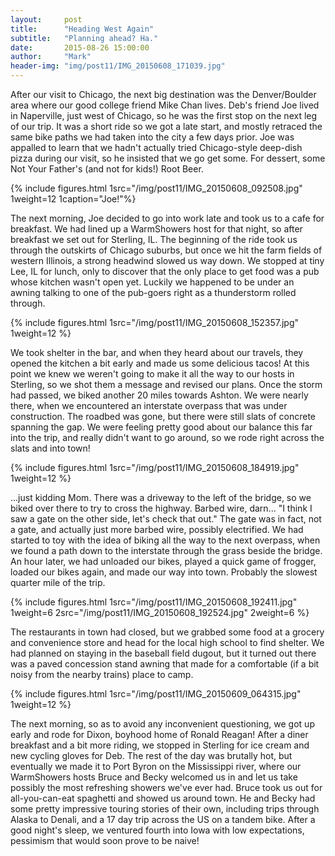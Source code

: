 ```yaml
---
layout:     post
title:      "Heading West Again"
subtitle:   "Planning ahead? Ha."
date:       2015-08-26 15:00:00
author:     "Mark"
header-img: "img/post11/IMG_20150608_171039.jpg"
---
```


After our visit to Chicago, the next big destination was the Denver/Boulder area where our good college friend Mike Chan lives. Deb's friend Joe lived in Naperville, just west of Chicago, so he was the first stop on the next leg of our trip. It was a short ride so we got a late start, and mostly retraced the same bike paths we had taken into the city a few days prior. Joe was appalled to learn that we hadn't actually tried Chicago-style deep-dish pizza during our visit, so he insisted that we go get some. For dessert, some Not Your Father's (and not for kids!) Root Beer.

{% include figures.html 1src="/img/post11/IMG_20150608_092508.jpg" 1weight=12 1caption="Joe!"%}

The next morning, Joe decided to go into work late and took us to a cafe for breakfast. We had lined up a WarmShowers host for that night, so after breakfast we set out for Sterling, IL. The beginning of the ride took us through the outskirts of Chicago suburbs, but once we hit the farm fields of western Illinois, a strong headwind slowed us way down. We stopped at tiny Lee, IL for lunch, only to discover that the only place to get food was a pub whose kitchen wasn't open yet. Luckily we happened to be under an awning talking to one of the pub-goers right as a thunderstorm rolled through.

{% include figures.html 1src="/img/post11/IMG_20150608_152357.jpg" 1weight=12 %}

We took shelter in the bar, and when they heard about our travels, they opened the kitchen a bit early and made us some delicious tacos! At this point we knew we weren't going to make it all the way to our hosts in Sterling, so we shot them a message and revised our plans. Once the storm had passed, we biked another 20 miles towards Ashton. We were nearly there, when we encountered an interstate overpass that was under construction. The roadbed was gone, but there were still slats of concrete spanning the gap. We were feeling pretty good about our balance this far into the trip, and really didn't want to go around, so we rode right across the slats and into town!

{% include figures.html 1src="/img/post11/IMG_20150608_184919.jpg" 1weight=12 %}

...just kidding Mom. There was a driveway to the left of the bridge, so we biked over there to try to cross the highway. Barbed wire, darn... "I think I saw a gate on the other side, let's check that out." The gate was in fact, not a gate, and actually just more barbed wire, possibly electrified. We had started to toy with the idea of biking all the way to the next overpass, when we found a path down to the interstate through the grass beside the bridge. An hour later, we had unloaded our bikes, played a quick game of frogger, loaded our bikes again, and made our way into town. Probably the slowest quarter mile of the trip.

{% include figures.html 1src="/img/post11/IMG_20150608_192411.jpg" 1weight=6 2src="/img/post11/IMG_20150608_192524.jpg" 2weight=6 %}

The restaurants in town had closed, but we grabbed some food at a grocery and convenience store and head for the local high school to find shelter. We had planned on staying in the baseball field dugout, but it turned out there was a paved concession stand awning that made for a comfortable (if a bit noisy from the nearby trains) place to camp.

{% include figures.html 1src="/img/post11/IMG_20150609_064315.jpg" 1weight=12 %}

The next morning, so as to avoid any inconvenient questioning, we got up early and rode for Dixon, boyhood home of Ronald Reagan! After a diner breakfast and a bit more riding, we stopped in Sterling for ice cream and new cycling gloves for Deb. The rest of the day was brutally hot, but eventually we made it to Port Byron on the Mississippi river, where our WarmShowers hosts Bruce and Becky welcomed us in and let us take possibly the most refreshing showers we've ever had. Bruce took us out for all-you-can-eat spaghetti and showed us around town. He and Becky had some pretty impressive touring stories of their own, including trips through Alaska to Denali, and a 17 day trip across the US on a tandem bike. After a good night's sleep, we ventured fourth into Iowa with low expectations, pessimism that would soon prove to be naive!
